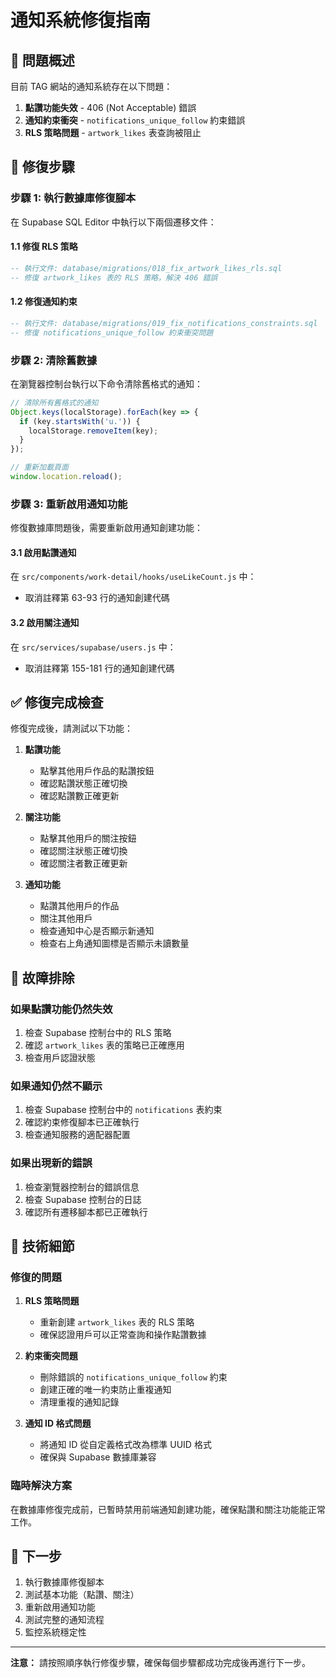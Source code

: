 # 通知系統修復指南

## 🚨 問題概述

目前 TAG 網站的通知系統存在以下問題：

1. **點讚功能失效** - 406 (Not Acceptable) 錯誤
2. **通知約束衝突** - `notifications_unique_follow` 約束錯誤
3. **RLS 策略問題** - `artwork_likes` 表查詢被阻止

## 🔧 修復步驟

### 步驟 1: 執行數據庫修復腳本

在 Supabase SQL Editor 中執行以下兩個遷移文件：

#### 1.1 修復 RLS 策略

```sql
-- 執行文件: database/migrations/018_fix_artwork_likes_rls.sql
-- 修復 artwork_likes 表的 RLS 策略，解決 406 錯誤
```

#### 1.2 修復通知約束

```sql
-- 執行文件: database/migrations/019_fix_notifications_constraints.sql
-- 修復 notifications_unique_follow 約束衝突問題
```

### 步驟 2: 清除舊數據

在瀏覽器控制台執行以下命令清除舊格式的通知：

```javascript
// 清除所有舊格式的通知
Object.keys(localStorage).forEach(key => {
  if (key.startsWith('u.')) {
    localStorage.removeItem(key);
  }
});

// 重新加載頁面
window.location.reload();
```

### 步驟 3: 重新啟用通知功能

修復數據庫問題後，需要重新啟用通知創建功能：

#### 3.1 啟用點讚通知

在 `src/components/work-detail/hooks/useLikeCount.js` 中：

- 取消註釋第 63-93 行的通知創建代碼

#### 3.2 啟用關注通知

在 `src/services/supabase/users.js` 中：

- 取消註釋第 155-181 行的通知創建代碼

## ✅ 修復完成檢查

修復完成後，請測試以下功能：

1. **點讚功能**

   - 點擊其他用戶作品的點讚按鈕
   - 確認點讚狀態正確切換
   - 確認點讚數正確更新

2. **關注功能**

   - 點擊其他用戶的關注按鈕
   - 確認關注狀態正確切換
   - 確認關注者數正確更新

3. **通知功能**
   - 點讚其他用戶的作品
   - 關注其他用戶
   - 檢查通知中心是否顯示新通知
   - 檢查右上角通知圖標是否顯示未讀數量

## 🐛 故障排除

### 如果點讚功能仍然失效

1. 檢查 Supabase 控制台中的 RLS 策略
2. 確認 `artwork_likes` 表的策略已正確應用
3. 檢查用戶認證狀態

### 如果通知仍然不顯示

1. 檢查 Supabase 控制台中的 `notifications` 表約束
2. 確認約束修復腳本已正確執行
3. 檢查通知服務的適配器配置

### 如果出現新的錯誤

1. 檢查瀏覽器控制台的錯誤信息
2. 檢查 Supabase 控制台的日誌
3. 確認所有遷移腳本都已正確執行

## 📝 技術細節

### 修復的問題

1. **RLS 策略問題**

   - 重新創建 `artwork_likes` 表的 RLS 策略
   - 確保認證用戶可以正常查詢和操作點讚數據

2. **約束衝突問題**

   - 刪除錯誤的 `notifications_unique_follow` 約束
   - 創建正確的唯一約束防止重複通知
   - 清理重複的通知記錄

3. **通知 ID 格式問題**
   - 將通知 ID 從自定義格式改為標準 UUID 格式
   - 確保與 Supabase 數據庫兼容

### 臨時解決方案

在數據庫修復完成前，已暫時禁用前端通知創建功能，確保點讚和關注功能能正常工作。

## 🎯 下一步

1. 執行數據庫修復腳本
2. 測試基本功能（點讚、關注）
3. 重新啟用通知功能
4. 測試完整的通知流程
5. 監控系統穩定性

---

**注意：** 請按照順序執行修復步驟，確保每個步驟都成功完成後再進行下一步。
